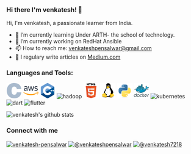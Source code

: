 ### Hi there I'm venkatesh! 👋

Hi, I'm venkatesh, a passionate learner from India.

* 🌱 I’m currently learning Under ARTH- the school of technology.
* 🔭 I’m currently working on RedHat Ansible
* 📫 How to reach me: venkateshpensalwar@gmail.com
* 📝 I regulary write articles on [Medium.com](https://medium.com/@venkateshpensalwar)


### Languages and Tools:
<p align="left">
<img src="https://raw.githubusercontent.com/devicons/devicon/master/icons/c/c-original.svg" alt="c" width="40" height="40"/> 
<img src="https://raw.githubusercontent.com/devicons/devicon/master/icons/amazonwebservices/amazonwebservices-original-wordmark.svg" alt="aws" width="40" height="40"/> 
<img src="https://raw.githubusercontent.com/devicons/devicon/master/icons/cplusplus/cplusplus-original.svg" alt="cplusplus" width="40" height="40"/> 
<img src="https://www.vectorlogo.zone/logos/apache_hadoop/apache_hadoop-icon.svg" alt="hadoop" width="40" height="40"/> 
<img src="https://raw.githubusercontent.com/devicons/devicon/master/icons/html5/html5-original-wordmark.svg" alt="html5" width="40" height="40"/> 
<img src="https://raw.githubusercontent.com/devicons/devicon/master/icons/linux/linux-original.svg" alt="linux" width="40" height="40"/> 
 <img src="https://raw.githubusercontent.com/devicons/devicon/master/icons/python/python-original.svg" alt="python" width="40" height="40"/> 
<img src="https://raw.githubusercontent.com/devicons/devicon/master/icons/docker/docker-original-wordmark.svg" alt="docker" width="40" height="40"/> 
<img src="https://www.vectorlogo.zone/logos/kubernetes/kubernetes-icon.svg" alt="kubernetes" width="40" height="40"/>
<img src="https://www.vectorlogo.zone/logos/dartlang/dartlang-icon.svg" alt="dart" width="40" height="40"/>
<img src="https://www.vectorlogo.zone/logos/flutterio/flutterio-icon.svg" alt="flutter" width="40" height="40"/>
</p>

<!-- 
**venkateshpensalwar/venkateshpensalwar** is a ✨ _special_ ✨ repository because its `README.md` (this file) appears on your GitHub profile.

Here are some ideas to get you started:

- 🔭 I’m currently working on ...
- 🌱 I’m currently learning ...
- 👯 I’m looking to collaborate on ...
- 🤔 I’m looking for help with ...
- 💬 Ask me about ...
- 📫 How to reach me: ...
- 😄 Pronouns: ...
- ⚡ Fun fact: ...
-->


![venkatesh's github stats](https://github-readme-stats.vercel.app/api?username=venkateshpensalwar&show_icons=true)



<h3 class="center">Connect with me</h3>

<a href="https://linkedin.com/in/venkatesh-pensalwar" target="blank"><img align="center" src="https://cdn.jsdelivr.net/npm/simple-icons@3.0.1/icons/linkedin.svg" alt="venkatesh-pensalwar" height="30" width="30" /></a>
<a href="https://medium.com/@venkateshpensalwar" target="blank"><img align="center" src="https://cdn.jsdelivr.net/npm/simple-icons@3.0.1/icons/medium.svg" alt="@venkateshpensalwar" height="30" width="30" /></a>
<a href="https://medium.com/@venkateshpensalwar" target="blank"><img align="center" src="https://cdn.jsdelivr.net/npm/simple-icons@3.0.1/icons/twitter.svg" alt="@venkatesh7218" height="30" width="30" /></a>

